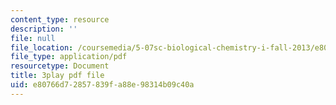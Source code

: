 ```yaml
---
content_type: resource
description: ''
file: null
file_location: /coursemedia/5-07sc-biological-chemistry-i-fall-2013/e80766d72857839fa88e98314b09c40a_h20EdXcopeY.pdf
file_type: application/pdf
resourcetype: Document
title: 3play pdf file
uid: e80766d7-2857-839f-a88e-98314b09c40a
---
```


